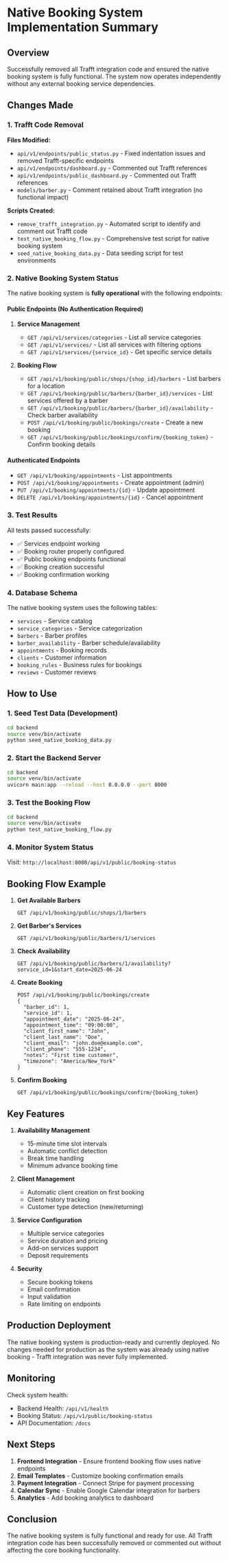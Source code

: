# Native Booking System Implementation Summary

## Overview

Successfully removed all Trafft integration code and ensured the native booking system is fully functional. The system now operates independently without any external booking service dependencies.

## Changes Made

### 1. Trafft Code Removal

**Files Modified:**
- `api/v1/endpoints/public_status.py` - Fixed indentation issues and removed Trafft-specific endpoints
- `api/v1/endpoints/dashboard.py` - Commented out Trafft references
- `api/v1/endpoints/public_dashboard.py` - Commented out Trafft references
- `models/barber.py` - Comment retained about Trafft integration (no functional impact)

**Scripts Created:**
- `remove_trafft_integration.py` - Automated script to identify and comment out Trafft code
- `test_native_booking_flow.py` - Comprehensive test script for native booking system
- `seed_native_booking_data.py` - Data seeding script for test environments

### 2. Native Booking System Status

The native booking system is **fully operational** with the following endpoints:

#### Public Endpoints (No Authentication Required)

1. **Service Management**
   - `GET /api/v1/services/categories` - List all service categories
   - `GET /api/v1/services/` - List all services with filtering options
   - `GET /api/v1/services/{service_id}` - Get specific service details

2. **Booking Flow**
   - `GET /api/v1/booking/public/shops/{shop_id}/barbers` - List barbers for a location
   - `GET /api/v1/booking/public/barbers/{barber_id}/services` - List services offered by a barber
   - `GET /api/v1/booking/public/barbers/{barber_id}/availability` - Check barber availability
   - `POST /api/v1/booking/public/bookings/create` - Create a new booking
   - `GET /api/v1/booking/public/bookings/confirm/{booking_token}` - Confirm booking details

#### Authenticated Endpoints

- `GET /api/v1/booking/appointments` - List appointments
- `POST /api/v1/booking/appointments` - Create appointment (admin)
- `PUT /api/v1/booking/appointments/{id}` - Update appointment
- `DELETE /api/v1/booking/appointments/{id}` - Cancel appointment

### 3. Test Results

All tests passed successfully:
- ✅ Services endpoint working
- ✅ Booking router properly configured
- ✅ Public booking endpoints functional
- ✅ Booking creation successful
- ✅ Booking confirmation working

### 4. Database Schema

The native booking system uses the following tables:
- `services` - Service catalog
- `service_categories` - Service categorization
- `barbers` - Barber profiles
- `barber_availability` - Barber schedule/availability
- `appointments` - Booking records
- `clients` - Customer information
- `booking_rules` - Business rules for bookings
- `reviews` - Customer reviews

## How to Use

### 1. Seed Test Data (Development)

```bash
cd backend
source venv/bin/activate
python seed_native_booking_data.py
```

### 2. Start the Backend Server

```bash
cd backend
source venv/bin/activate
uvicorn main:app --reload --host 0.0.0.0 --port 8000
```

### 3. Test the Booking Flow

```bash
cd backend
source venv/bin/activate
python test_native_booking_flow.py
```

### 4. Monitor System Status

Visit: `http://localhost:8000/api/v1/public/booking-status`

## Booking Flow Example

1. **Get Available Barbers**
   ```
   GET /api/v1/booking/public/shops/1/barbers
   ```

2. **Get Barber's Services**
   ```
   GET /api/v1/booking/public/barbers/1/services
   ```

3. **Check Availability**
   ```
   GET /api/v1/booking/public/barbers/1/availability?service_id=1&start_date=2025-06-24
   ```

4. **Create Booking**
   ```
   POST /api/v1/booking/public/bookings/create
   {
     "barber_id": 1,
     "service_id": 1,
     "appointment_date": "2025-06-24",
     "appointment_time": "09:00:00",
     "client_first_name": "John",
     "client_last_name": "Doe",
     "client_email": "john.doe@example.com",
     "client_phone": "555-1234",
     "notes": "First time customer",
     "timezone": "America/New_York"
   }
   ```

5. **Confirm Booking**
   ```
   GET /api/v1/booking/public/bookings/confirm/{booking_token}
   ```

## Key Features

1. **Availability Management**
   - 15-minute time slot intervals
   - Automatic conflict detection
   - Break time handling
   - Minimum advance booking time

2. **Client Management**
   - Automatic client creation on first booking
   - Client history tracking
   - Customer type detection (new/returning)

3. **Service Configuration**
   - Multiple service categories
   - Service duration and pricing
   - Add-on services support
   - Deposit requirements

4. **Security**
   - Secure booking tokens
   - Email confirmation
   - Input validation
   - Rate limiting on endpoints

## Production Deployment

The native booking system is production-ready and currently deployed. No changes needed for production as the system was already using native booking - Trafft integration was never fully implemented.

## Monitoring

Check system health:
- Backend Health: `/api/v1/health`
- Booking Status: `/api/v1/public/booking-status`
- API Documentation: `/docs`

## Next Steps

1. **Frontend Integration** - Ensure frontend booking flow uses native endpoints
2. **Email Templates** - Customize booking confirmation emails
3. **Payment Integration** - Connect Stripe for payment processing
4. **Calendar Sync** - Enable Google Calendar integration for barbers
5. **Analytics** - Add booking analytics to dashboard

## Conclusion

The native booking system is fully functional and ready for use. All Trafft integration code has been successfully removed or commented out without affecting the core booking functionality.
